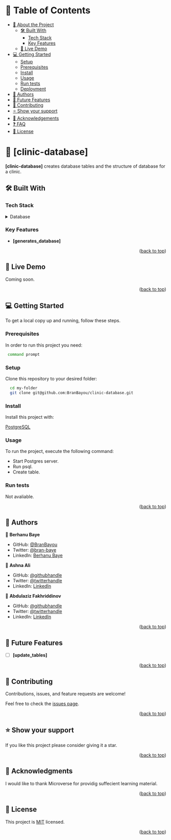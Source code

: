 <a name="readme-top"></a>

# 📗 Table of Contents

- [📖 About the Project](#about-project)
  - [🛠️ Built With](#built-with)
    - [Tech Stack](#tech-stack)
    - [Key Features](#key-features)
  - [🚀 Live Demo](#live-demo)
- [💻 Getting Started](#getting-started)
  - [Setup](#setup)
  - [Prerequisites](#prerequisites)
  - [Install](#install)
  - [Usage](#usage)
  - [Run tests](#run-tests)
  - [Deployment](#triangular_flag_on_post-deployment)
- [👥 Authors](#authors)
- [🔭 Future Features](#future-features)
- [🤝 Contributing](#contributing)
- [⭐ Show your support](#support)
- [🙏 Acknowledgements](#acknowledgements)
- [❓ FAQ](#faq)
- [📝 License](#license)


# 📖 [clinic-database] <a name="about-project"></a>

**[clinic-database]** creates database tables and the structure of database for a clinic. 
## 🛠️ Built With <a name="built-with"></a>

### Tech Stack <a name="tech-stack"></a>

<details>
<summary>Database</summary>
  <ul>
    <li><a href="https://www.postgresql.org/">PostgreSQL</a></li>
  </ul>
</details>


### Key Features <a name="key-features"></a>


- **[generates_database]**

<p align="right">(<a href="#readme-top">back to top</a>)</p>


## 🚀 Live Demo <a name="live-demo"></a>

 Coming soon.

<p align="right">(<a href="#readme-top">back to top</a>)</p>


## 💻 Getting Started <a name="getting-started"></a>

To get a local copy up and running, follow these steps.

### Prerequisites

In order to run this project you need:


```sh
 command prompt
```
 

### Setup

Clone this repository to your desired folder:

```sh
  cd my-folder
  git clone git@github.com:BranBayou/clinic-database.git
```

### Install

Install this project with:

<a href="https://www.postgresql.org/download/">PostgreSQL</a>


### Usage

To run the project, execute the following command:



  - Start Postgres server.
  - Run psql.
  - Create table.


### Run tests

Not avaliable.

<p align="right">(<a href="#readme-top">back to top</a>)</p>


## 👥 Authors <a name="authors"></a>

👤 **Berhanu Baye**
- GitHub: [@BranBayou](https://github.com/BranBayou)
- Twitter: [@bran-baye](https://twitter.com/bran_baye)
- LinkedIn: [Berhanu Baye](https://www.linkedin.com/in/bran-baye)

👤 **Ashna Ali**

- GitHub: [@githubhandle](https://github.com/Ashnaali3255)
- Twitter: [@twitterhandle](https://twitter.com/Ashna_Ali1)
- LinkedIn: [LinkedIn](https://www.linkedin.com/in/ashna-ali-342151255/)

👤  **Abdulaziz Fakhriddinov**

- GitHub: [@githubhandle](https://github.com/AFakhriddinov)
- Twitter: [@twitterhandle](https://twitter.com/AbdulAzizFakhr2)
- LinkedIn: [LinkedIn](https://www.linkedin.com/in/afakhriddinov)

<p align="right">(<a href="#readme-top">back to top</a>)</p>

## 🔭 Future Features <a name="future-features"></a>

- [ ] **[update_tables]**


<p align="right">(<a href="#readme-top">back to top</a>)</p>


## 🤝 Contributing <a name="contributing"></a>

Contributions, issues, and feature requests are welcome!

Feel free to check the [issues page](../../issues/).

<p align="right">(<a href="#readme-top">back to top</a>)</p>


## ⭐ Show your support <a name="support"></a>


If you like this project please consider giving it a star.

<p align="right">(<a href="#readme-top">back to top</a>)</p>


## 🙏 Acknowledgments <a name="acknowledgements"></a>


I would like to thank Microverse for providig suffecient learning material.

<p align="right">(<a href="#readme-top">back to top</a>)</p>


## 📝 License <a name="license"></a>

This project is [MIT](./LICENSE) licensed.

<p align="right">(<a href="#readme-top">back to top</a>)</p>
